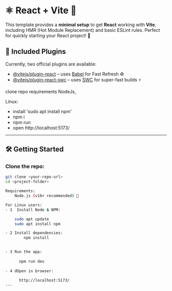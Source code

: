# ⚛️ React + Vite 🚀

This template provides a **minimal setup** to get **React** working with **Vite**, including HMR (Hot Module Replacement) and basic ESLint rules. Perfect for quickly starting your React project! 🎉

## 🔌 Included Plugins

Currently, two official plugins are available:

- [@vitejs/plugin-react](https://github.com/vitejs/vite-plugin-react/blob/main/packages/plugin-react/README.md) – uses [Babel](https://babeljs.io/) for Fast Refresh ♻️
- [@vitejs/plugin-react-swc](https://github.com/vitejs/vite-plugin-react-swc) – uses [SWC](https://swc.rs/) for super-fast builds ⚡



clone repo
requirements NodeJs, 

Linux:
- install 'sudo apt install npm'
- npm i
- npm run
- open http://localhost:5173/





---

## 🛠️ Getting Started

### Clone the repo:
```bash
git clone <your-repo-url>
cd <project-folder>

Requirements:
    Node.js (v16+ recommended) 🌱

For Linux users:
- 1  Install Node & NPM:

    sudo apt update
    sudo apt install npm

- 2 Install dependencies:
        npm install

      
- 3 Run the app:
      
      npm run dev
      
- 4 dOpen in browser:
      
      http://localhost:5173/
---


